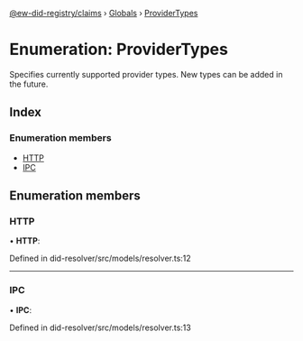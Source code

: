 [@ew-did-registry/claims](../README.md) › [Globals](../globals.md) › [ProviderTypes](providertypes.md)

# Enumeration: ProviderTypes

Specifies currently supported provider types. New types can be added in the future.

## Index

### Enumeration members

* [HTTP](providertypes.md#http)
* [IPC](providertypes.md#ipc)

## Enumeration members

###  HTTP

• **HTTP**:

Defined in did-resolver/src/models/resolver.ts:12

___

###  IPC

• **IPC**:

Defined in did-resolver/src/models/resolver.ts:13
